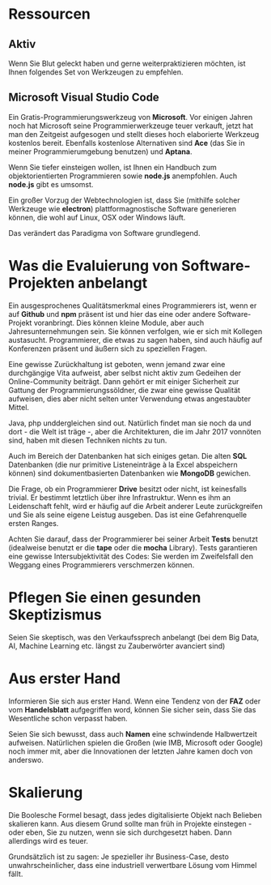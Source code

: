 # Ressourcen

## Aktiv

Wenn Sie Blut geleckt haben und gerne weiterpraktizieren möchten, ist Ihnen folgendes Set von Werkzeugen zu empfehlen.

## Microsoft Visual Studio Code

Ein Gratis-Programmierungswerkzeug von **Microsoft**. Vor einigen Jahren noch hat Microsoft seine Programmierwerkzeuge teuer verkauft, jetzt hat man den Zeitgeist aufgesogen und stellt dieses hoch elaborierte Werkzeug kostenlos bereit. Ebenfalls kostenlose Alternativen sind **Ace** (das Sie in meiner Programmierumgebung benutzen) und **Aptana**.

Wenn Sie tiefer einsteigen wollen, ist Ihnen ein Handbuch zum objektorientierten Programmieren sowie **node.js** anempfohlen. Auch **node.js** gibt es umsomst.

Ein großer Vorzug der Webtechnologien ist, dass Sie (mithilfe solcher Werkzeuge wie **electron**) plattformagnostische Software generieren können, die wohl auf Linux, OSX oder Windows läuft.

Das verändert das Paradigma von Software grundlegend.

# Was die Evaluierung von Software-Projekten anbelangt

Ein ausgesprochenes Qualitätsmerkmal eines Programmierers ist, wenn er auf **Github** und **npm** präsent ist und hier das eine oder andere Software-Projekt voranbringt. Dies können kleine Module, aber auch Jahresunternehmungen sein. Sie können verfolgen, wie er sich mit Kollegen austasucht. Programmierer, die etwas zu sagen haben, sind auch häufig auf Konferenzen präsent und äußern sich zu speziellen Fragen.

Eine gewisse Zurückhaltung ist geboten, wenn jemand zwar eine durchgängige Vita aufweist, aber selbst nicht aktiv zum Gedeihen der Online-Community beiträgt. Dann gehört er mit einiger Sicherheit zur Gattung der Programmierungssöldner, die zwar eine gewisse Qualität aufweisen, dies aber nicht selten unter Verwendung etwas angestaubter Mittel.

Java, php unddergleichen sind out. Natürlich findet man sie noch da und dort - die Welt ist träge -, aber die Architekturen, die im Jahr 2017 vonnöten sind, haben mit diesen Techniken nichts zu tun.

Auch im Bereich der Datenbanken hat sich einiges getan. Die alten **SQL** Datenbanken (die nur primitive Listeneinträge à la Excel abspeichern können) sind dokumentbasierten Datenbanken wie **MongoDB** gewichen.

Die Frage, ob ein Programmierer **Drive** besitzt oder nicht, ist keinesfalls trivial. Er bestimmt letztlich über ihre Infrastruktur.
Wenn es ihm an Leidenschaft fehlt, wird er häufig auf die Arbeit anderer Leute zurückgreifen und Sie als seine eigene Leistug ausgeben.
Das ist eine Gefahrenquelle ersten Ranges.

Achten Sie darauf, dass der Programmierer bei seiner Arbeit **Tests** benutzt (idealweise benutzt er die **tape** oder die **mocha** Library).
Tests garantieren eine gewisse Intersubjektivität des Codes: Sie werden im Zweifelsfall den Weggang eines Programmierers verschmerzen können.

# Pflegen Sie einen gesunden Skeptizismus
Seien Sie skeptisch, was den Verkaufssprech anbelangt (bei dem Big Data, AI, Machine Learning etc. längst zu Zauberwörter avanciert sind)


# Aus erster Hand

Informieren Sie sich aus erster Hand. Wenn eine Tendenz von der **FAZ** oder vom **Handelsblatt** aufgegriffen word, können Sie sicher sein, dass Sie das Wesentliche schon verpasst haben.

Seien Sie sich bewusst, dass auch **Namen** eine schwindende Halbwertzeit aufweisen. Natürlichen spielen die Großen (wie IMB, Microsoft oder Google) noch immer mit, aber die Innovationen der letzten Jahre kamen doch von anderswo.

# Skalierung

Die Boolesche Formel besagt, dass jedes digitalisierte Objekt nach Belieben skalieren kann. Aus diesem Grund sollte man früh in Projekte einstegen - oder eben, Sie zu nutzen, wenn sie sich durchgesetzt haben. Dann allerdings wird es teuer.

Grundsätzlich ist zu sagen: Je spezieller ihr Business-Case, desto unwahrscheinlicher, dass eine industriell verwertbare Lösung vom Himmel fällt.


